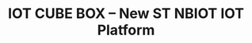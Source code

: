 ---
categories:
- bkk19
description: IOT CUBE BOX – Shiratech First Indoor/Outdoor out of the Box IOT solution
  Based on 96Board IOT Extended addition<br>based on New ST CPU + Quectel BG96 M1/Cat
  NB1/EGPRS Modem<br>70% readymade product that can help users achieve fast time to
  market in the IOT world of products, High quality Design, API for user and cloud
  interface<br>Built In features<br>• &nbsp; &nbsp;2 x Microphones&nbsp;<br>• &nbsp;
  &nbsp;Gas Sensor for a variety of sensing applications&nbsp;<br>• &nbsp; &nbsp;2
  X DI (Digital Input)<br>• &nbsp; &nbsp;2 X DO (Digital Output)<br>• &nbsp; &nbsp;2
  X AI (Analog Input)<br>• &nbsp; &nbsp;External Sensor interface (GPIO, SPI, I2C,
  UART)<br>• &nbsp; &nbsp;1 X SIM CARD<br>• &nbsp; &nbsp;1 X SD CARD<br>• &nbsp; &nbsp;2Gbit
  DDR3 Memory (32 bit)<br>• &nbsp; &nbsp;8G Nand Memory (8 bit)<br>• &nbsp; &nbsp;1
  x USB<br>• &nbsp; &nbsp;1 x UART<br>• &nbsp; &nbsp;Linaro Debian BSP<br><br>Target
  Applications<br>• &nbsp; &nbsp;Gass Monitoring applications&nbsp;<br>• &nbsp; &nbsp;Home
  appliance – IOT devices<br>• &nbsp; &nbsp;Baby sense<br>• &nbsp; &nbsp;IOT Sensing
  applications<br>• &nbsp; &nbsp;Safe City /Smart City<br>• Home security
image:
  featured: 'true'
  path: /assets/images/featured-images/bkk19/BKK19-319.png
session_attendee_num: '6'
session_id: BKK19-319
session_room: Session Room 3 (Lotus 10)
session_slot:
  end_time: '2019-04-03 12:25:00'
  start_time: '2019-04-03 12:00:00'
session_speakers:
- speaker_bio: ''
  speaker_company: Shiratech
  speaker_image: /assets/images/speakers/placeholder.jpg
  speaker_location: ''
  speaker_name: Ishay Kokavka
  speaker_position: CEO
  speaker_username: ishay.k
session_track: IoT and Embedded
tag: session
tags:
- 96Boards
title: IOT CUBE BOX – New ST NBIOT IOT Platform
---